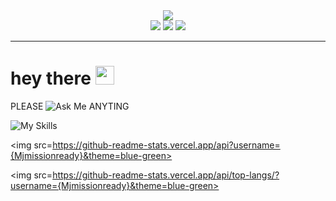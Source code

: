 

<div id="header" align="center">
 <img src=https://api.accredible.com/v1/frontend/credential_website_embed_image/badge/57124896>
 <br>
 <img src=https://img.shields.io/github/downloads/{Mymissionready}/{Turner}/total.svg> <img src=https://img.shields.io/github/issues-pr/{Mjmissionready}/{Tuners}.svg> <img src=https://badge-size.herokuapp.com/{Mjmissionready}/{Turners}>
</div>

---



<h1>
  hey there <img src="https://media.giphy.com/media/hvRJCLFzcasrR4ia7z/giphy.gif" width="30px"/>
</h1>

PLEASE ![Ask Me](https://img.shields.io/badge/Ask%20me-anything-1abc9c.svg) ANYTING


  
![My Skills](https://skills.thijs.gg/icons?i=js,html,css,py,nodejs,react,mysql,figma,&theme=light)


<img src=https://github-readme-stats.vercel.app/api?username={Mjmissionready}&theme=blue-green>
 
<img src=https://github-readme-stats.vercel.app/api/top-langs/?username={Mjmissionready}&theme=blue-green>
